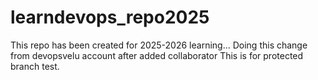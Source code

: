 # learndevops_repo2025
This repo has been created for 2025-2026 learning...
Doing this change from devopsvelu account after added collaborator
This is for protected branch test.
